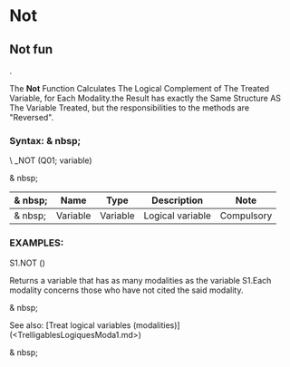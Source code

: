 # Not

## Not fun

.

The **Not** Function Calculates The Logical Complement of The Treated Variable, for Each Modality.the Result has exactly the Same Structure AS The Variable Treated, but the responsibilities to the methods are "Reversed".

### Syntax: & nbsp;

\ _NOT (Q01; variable)

& nbsp;

|& nbsp;|**Name** |**Type** |**Description** |**Note** |
|--- |--- |--- |--- |--- |
|& nbsp;|Variable |Variable |Logical variable |Compulsory |

### EXAMPLES:

S1.NOT ()

Returns a variable that has as many modalities as the variable S1.Each modality concerns those who have not cited the said modality.

& nbsp;

See also: [Treat logical variables (modalities)] (<TrelligablesLogiquesModa1.md>)

& nbsp;
